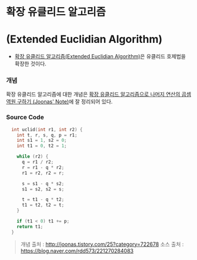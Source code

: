 # 확장 유클리드 알고리즘
# (Extended Euclidian Algorithm)

* [확장 유클리드 알고리즘(Extended Euclidian Algorithm)](https://ko.wikipedia.org/wiki/유클리드_호제법#.ED.98.B8.EC.A0.9C.EB.B2.95.EC.9D.98_.ED.99.95.EC.9E.A5)은 유클리드 호제법을 확장한 것이다.

### 개념
  확장 유클리드 알고리즘에 대한 개념은 [확장 유클리드 알고리즘으로 나머지 연산의 곱셈 역원 구하기 (Joonas' Note)](http://joonas.tistory.com/25?category=722678)에 잘 정리되어 있다.


### Source Code
```c++
  int uclid(int r1, int r2) {
    int t, r, s, q, p = r1;
    int s1 = 1, s2 = 0;
    int t1 = 0, t2 = 1;

    while (r2) {
      q = r1 / r2;
      r = r1 - q * r2;
      r1 = r2, r2 = r;

      s = s1 - q * s2;
      s1 = s2, s2 = s;

      t = t1 - q * t2;
      t1 = t2, t2 = t;
    }

    if (t1 < 0) t1 += p;
    return t1;
  }
```

> 개념 출처 : http://joonas.tistory.com/25?category=722678
> 소스 출처 : https://blog.naver.com/rdd573/221270284083